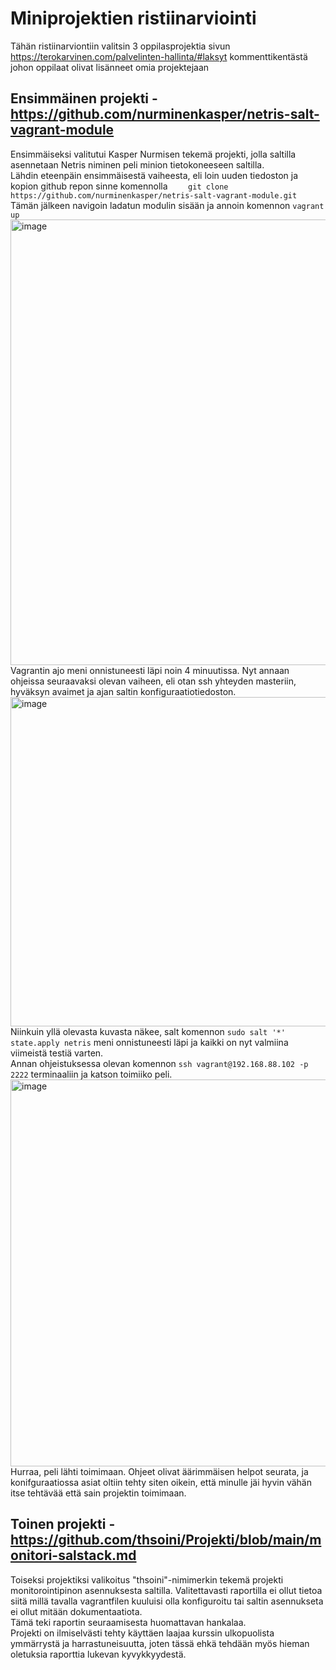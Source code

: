 # Miniprojektien ristiinarviointi  
Tähän ristiinarviontiin valitsin 3 oppilasprojektia sivun https://terokarvinen.com/palvelinten-hallinta/#laksyt kommenttikentästä johon oppilaat olivat lisänneet omia projektejaan  

## Ensimmäinen projekti - https://github.com/nurminenkasper/netris-salt-vagrant-module
Ensimmäiseksi valitutui Kasper Nurmisen tekemä projekti, jolla saltilla asennetaan Netris niminen peli minion tietokoneeseen saltilla.  
Lähdin eteenpäin ensimmäisestä vaiheesta, eli loin uuden tiedoston ja kopion github repon sinne komennolla ``    git clone https://github.com/nurminenkasper/netris-salt-vagrant-module.git``  
Tämän jälkeen navigoin ladatun modulin sisään ja annoin komennon ``vagrant up``  
<img width="713" alt="image" src="https://github.com/user-attachments/assets/489f9bb0-5719-4844-800d-d8c2a7d57ac6" />  
Vagrantin ajo meni onnistuneesti läpi noin 4 minuutissa. Nyt annaan ohjeissa seuraavaksi olevan vaiheen, eli otan ssh yhteyden masteriin, hyväksyn avaimet ja ajan saltin konfiguraatiotiedoston.  
<img width="527" alt="image" src="https://github.com/user-attachments/assets/ac7126f2-9bc4-401c-be4a-dbf3630f5d51" />  
Niinkuin yllä olevasta kuvasta näkee, salt komennon ``sudo salt '*' state.apply netris`` meni onnistuneesti läpi ja kaikki on nyt valmiina viimeistä testiä varten.  
Annan ohjeistuksessa olevan komennon ``ssh vagrant@192.168.88.102 -p 2222`` terminaaliin ja katson toimiiko peli.  
<img width="619" alt="image" src="https://github.com/user-attachments/assets/7fc96c6a-5441-4566-9849-031faf52abf1" />  
Hurraa, peli lähti toimimaan. 
Ohjeet olivat äärimmäisen helpot seurata, ja konifguraatiossa asiat oltiin tehty siten oikein, että minulle jäi hyvin vähän itse tehtävää että sain projektin toimimaan.
## Toinen projekti - https://github.com/thsoini/Projekti/blob/main/monitori-salstack.md
Toiseksi projektiksi valikoitus "thsoini"-nimimerkin tekemä projekti monitorointipinon asennuksesta saltilla.
Valitettavasti raportilla ei ollut tietoa siitä millä tavalla vagrantfilen kuuluisi olla konfiguroitu tai saltin asennukseta ei ollut mitään dokumentaatiota.  
Tämä teki raportin seuraamisesta huomattavan hankalaa.  
Projekti on ilmiselvästi tehty käyttäen laajaa kurssin ulkopuolista ymmärrystä ja harrastuneisuutta, joten tässä ehkä tehdään myös hieman oletuksia raporttia lukevan kyvykkyydestä.





